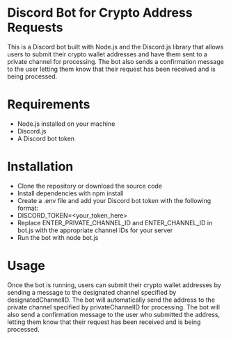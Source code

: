 # Discord Bot for Crypto Address Requests

This is a Discord bot built with Node.js and the Discord.js library that allows users to submit their crypto wallet addresses and have them sent to a private channel for processing. The bot also sends a confirmation message to the user letting them know that their request has been received and is being processed.

# Requirements

- Node.js installed on your machine
- Discord.js
- A Discord bot token

# Installation

- Clone the repository or download the source code
- Install dependencies with npm install
- Create a .env file and add your Discord bot token with the following format:
- DISCORD_TOKEN=<your_token_here>
- Replace ENTER_PRIVATE_CHANNEL_ID and ENTER_CHANNEL_ID in bot.js with the appropriate channel IDs for your server
- Run the bot with node bot.js

# Usage

Once the bot is running, users can submit their crypto wallet addresses by sending a message to the designated channel specified by designatedChannelID. The bot will automatically send the address to the private channel specified by privateChannelID for processing.
The bot will also send a confirmation message to the user who submitted the address, letting them know that their request has been received and is being processed.
